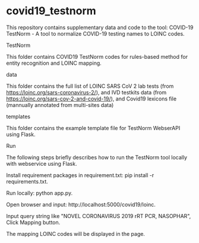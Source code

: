 # covid19_testnorm
This repository contains supplementary data and code to the tool: COVID-19 TestNorm -  A tool to normalize COVID-19 testing names to LOINC codes.

TestNorm

This folder contains COVID19 TestNorm codes for rules-based method for entity recognition and LOINC mapping.

data

This folder contains the full list of LOINC SARS CoV 2 lab tests (from https://loinc.org/sars-coronavirus-2/), and IVD testkits data (from https://loinc.org/sars-cov-2-and-covid-19/), and Covid19 lexicons file (mannually annotated from multi-sites data)

templates

This folder contains the example template file for TestNorm WebserAPI using Flask.

Run

The following steps briefly describes how to run the TestNorm tool locally with webservice using Flask.

Install requirement packages in requirement.txt: pip install -r requirements.txt.

Run locally: python app.py.

Open browser and input: http://localhost:5000/covid19/loinc.

Input query string like "NOVEL CORONAVIRUS 2019 rRT PCR, NASOPHAR", Click Mapping button.

The mapping LOINC codes will be displayed in the page.
